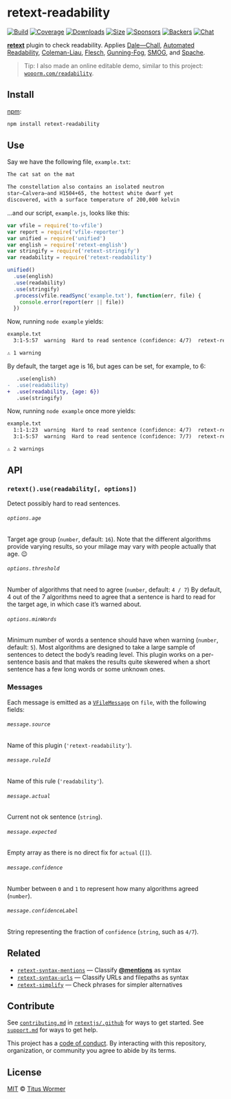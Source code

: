 # retext-readability

[![Build][build-badge]][build]
[![Coverage][coverage-badge]][coverage]
[![Downloads][downloads-badge]][downloads]
[![Size][size-badge]][size]
[![Sponsors][sponsors-badge]][collective]
[![Backers][backers-badge]][collective]
[![Chat][chat-badge]][chat]

[**retext**][retext] plugin to check readability.
Applies [Dale—Chall][dale-chall],
[Automated Readability][automated-readability], [Coleman-Liau][], [Flesch][],
[Gunning-Fog][], [SMOG][], and [Spache][].

> Tip: I also made an online editable demo, similar to this project:
> [`wooorm.com/readability`](https://wooorm.com/readability/).

## Install

[npm][]:

```sh
npm install retext-readability
```

## Use

Say we have the following file, `example.txt`:

```txt
The cat sat on the mat

The constellation also contains an isolated neutron
star—Calvera—and H1504+65, the hottest white dwarf yet
discovered, with a surface temperature of 200,000 kelvin
```

…and our script, `example.js`, looks like this:

```js
var vfile = require('to-vfile')
var report = require('vfile-reporter')
var unified = require('unified')
var english = require('retext-english')
var stringify = require('retext-stringify')
var readability = require('retext-readability')

unified()
  .use(english)
  .use(readability)
  .use(stringify)
  .process(vfile.readSync('example.txt'), function(err, file) {
    console.error(report(err || file))
  })
```

Now, running `node example` yields:

```txt
example.txt
  3:1-5:57  warning  Hard to read sentence (confidence: 4/7)  retext-readability  retext-readability

⚠ 1 warning
```

By default, the target age is 16, but ages can be set, for example, to 6:

```diff
   .use(english)
-  .use(readability)
+  .use(readability, {age: 6})
   .use(stringify)
```

Now, running `node example` once more yields:

```txt
example.txt
  1:1-1:23  warning  Hard to read sentence (confidence: 4/7)  retext-readability  retext-readability
  3:1-5:57  warning  Hard to read sentence (confidence: 7/7)  retext-readability  retext-readability

⚠ 2 warnings
```

## API

### `retext().use(readability[, options])`

Detect possibly hard to read sentences.

###### `options.age`

Target age group (`number`, default: `16`).
Note that the different algorithms provide varying results, so your milage may
vary with people actually that age.  :wink:

###### `options.threshold`

Number of algorithms that need to agree (`number`, default: `4 / 7`)
By default, 4 out of the 7 algorithms need to agree that a sentence is hard to
read for the target age, in which case it’s warned about.

###### `options.minWords`

Minimum number of words a sentence should have when warning (`number`, default:
`5`).
Most algorithms are designed to take a large sample of sentences to detect the
body’s reading level.
This plugin works on a per-sentence basis and that makes the results quite
skewered when a short sentence has a few long words or some unknown ones.

### Messages

Each message is emitted as a [`VFileMessage`][message] on `file`, with the
following fields:

###### `message.source`

Name of this plugin (`'retext-readability'`).

###### `message.ruleId`

Name of this rule (`'readability'`).

###### `message.actual`

Current not ok sentence (`string`).

###### `message.expected`

Empty array as there is no direct fix for `actual` (`[]`).

###### `message.confidence`

Number between `0` and `1` to represent how many algorithms agreed (`number`).

###### `message.confidenceLabel`

String representing the fraction of `confidence` (`string`, such as `4/7`).

## Related

*   [`retext-syntax-mentions`](https://github.com/retextjs/retext-syntax-mentions)
    — Classify [**@mentions**](https://github.com/blog/821) as syntax
*   [`retext-syntax-urls`](https://github.com/retextjs/retext-syntax-urls)
    — Classify URLs and filepaths as syntax
*   [`retext-simplify`](https://github.com/retextjs/retext-simplify)
    — Check phrases for simpler alternatives

## Contribute

See [`contributing.md`][contributing] in [`retextjs/.github`][health] for ways
to get started.
See [`support.md`][support] for ways to get help.

This project has a [code of conduct][coc].
By interacting with this repository, organization, or community you agree to
abide by its terms.

## License

[MIT][license] © [Titus Wormer][author]

<!-- Definitions -->

[build-badge]: https://img.shields.io/travis/retextjs/retext-readability.svg

[build]: https://travis-ci.org/retextjs/retext-readability

[coverage-badge]: https://img.shields.io/codecov/c/github/retextjs/retext-readability.svg

[coverage]: https://codecov.io/github/retextjs/retext-readability

[downloads-badge]: https://img.shields.io/npm/dm/retext-readability.svg

[downloads]: https://www.npmjs.com/package/retext-readability

[size-badge]: https://img.shields.io/bundlephobia/minzip/retext-readability.svg

[size]: https://bundlephobia.com/result?p=retext-readability

[sponsors-badge]: https://opencollective.com/unified/sponsors/badge.svg

[backers-badge]: https://opencollective.com/unified/backers/badge.svg

[collective]: https://opencollective.com/unified

[chat-badge]: https://img.shields.io/badge/chat-spectrum-7b16ff.svg

[chat]: https://spectrum.chat/unified/retext

[npm]: https://docs.npmjs.com/cli/install

[health]: https://github.com/retextjs/.github

[contributing]: https://github.com/retextjs/.github/blob/HEAD/contributing.md

[support]: https://github.com/retextjs/.github/blob/HEAD/support.md

[coc]: https://github.com/retextjs/.github/blob/HEAD/code-of-conduct.md

[license]: license

[author]: https://wooorm.com

[retext]: https://github.com/retextjs/retext

[message]: https://github.com/vfile/vfile-message

[dale-chall]: https://github.com/words/dale-chall-formula

[automated-readability]: https://github.com/words/automated-readability

[coleman-liau]: https://github.com/words/coleman-liau

[flesch]: https://github.com/words/flesch

[gunning-fog]: https://github.com/words/gunning-fog

[spache]: https://github.com/words/spache-formula

[smog]: https://github.com/words/smog-formula
